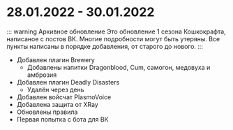 
# 28.01.2022 - 30.01.2022

::: warning Архивное обновление
Это обновление 1 сезона Кошкокрафта, написаное с постов ВК. Многие подробности могут быть утеряны.
Все пункты написаны в порядке добавления, от старого до нового.
:::

- Добавлен плагин Brewery
    - Добавлены напитки Dragonblood, Cum, самогон, медовуха и амброзия
- Добавлен плагин Deadly Disasters
  - Удалён через день
- Добавлен войсчат PlasmoVoice
- Добавлена защита от XRay
- Обновлены правила
- Первая попытка с бота для ВК